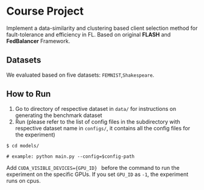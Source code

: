 # Course Project
Implement a data-similarity and clustering based client selection method for fault-tolerance and efficiency in FL.
Based on original **FLASH** and **FedBalancer** Framework.



## Datasets

We evaluated based on five datasets: ```FEMNIST```,```Shakespeare```.

## How to Run 


1. Go to directory of respective dataset in `data/` for instructions on generating the benchmark dataset
2. Run (please refer to the list of config files in the subdirectory with respective dataset name in ```configs/```, it contains all the config files for the experiment)
```
$ cd models/

# example: python main.py --config=$config-path
```

Add ```CUDA_VISIBLE_DEVICES={GPU_ID} ``` before the command to run the experiment on the specific GPUs. If you set ```GPU_ID``` as ```-1```, the experiment runs on cpus.


